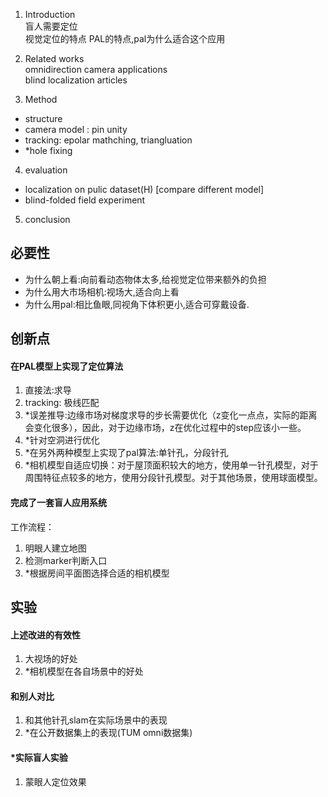 1. Introduction  
盲人需要定位  
视觉定位的特点
PAL的特点,pal为什么适合这个应用  

2. Related works  
omnidirection camera applications  
blind localization articles

3. Method  
- structure
- camera model : pin unity  
- tracking: epolar mathching, triangluation 
- *hole fixing

4. evaluation 
- localization on pulic dataset(H) [compare different model]
- blind-folded field experiment 

5. conclusion

## 必要性  
- 为什么朝上看:向前看动态物体太多,给视觉定位带来额外的负担
- 为什么用大市场相机:视场大,适合向上看
- 为什么用pal:相比鱼眼,同视角下体积更小,适合可穿戴设备.  

## 创新点
#### 在PAL模型上实现了定位算法  
1. 直接法:求导
2. tracking: 极线匹配
3. *误差推导:边缘市场对梯度求导的步长需要优化（z变化一点点，实际的距离会变化很多），因此，对于边缘市场，z在优化过程中的step应该小一些。
4. *针对空洞进行优化 
5. *在另外两种模型上实现了pal算法:单针孔，分段针孔
6. *相机模型自适应切换：对于屋顶面积较大的地方，使用单一针孔模型，对于周围特征点较多的地方，使用分段针孔模型。对于其他场景，使用球面模型。

#### 完成了一套盲人应用系统
工作流程：  
1. 明眼人建立地图
2. 检测marker判断入口
3. *根据房间平面图选择合适的相机模型

## 实验
#### 上述改进的有效性  
1. 大视场的好处
2. *相机模型在各自场景中的好处

#### 和别人对比
1. 和其他针孔slam在实际场景中的表现
2. *在公开数据集上的表现(TUM omni数据集)

#### *实际盲人实验
1. 蒙眼人定位效果 